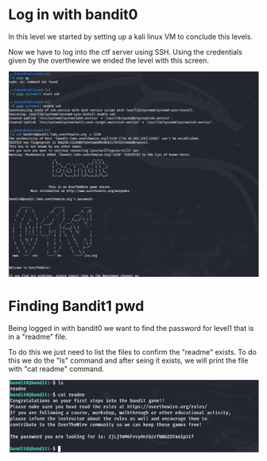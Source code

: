 # Log in with bandit0
In this level we started by setting up a kali linux VM to conclude this levels. 

Now we have to log into the ctf server using SSH. Using the credentials given by the overthewire we ended the level with this screen.

![alt text](images/1.png)

# Finding Bandit1 pwd

Being logged in with bandit0 we want to find the password for level1 that is in a "readme" file.

To do this we just need to list the files to confirm the "readme" exists. To do this we do the "ls" command and after seing it exists, we will print the file with "cat readme" command.

![alt text](images/2.png)